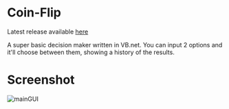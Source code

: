 # Coin-Flip

Latest release available [here](https://github.com/wjz1095/Coin-Flip/releases)

A super basic decision maker written in VB.net. You can input 2 options and it'll choose between them, showing a history of the results.

# Screenshot

![mainGUI](https://i.imgur.com/nj6FgpD.png)
